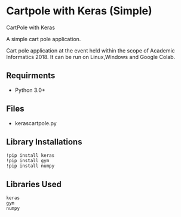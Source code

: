 # Cartpole with Keras (Simple)

CartPole with Keras

A simple cart pole application.

Cart pole application at the event held within the scope of Academic Informatics 2018.
It can be run on Linux,Windows and Google Colab.

## Requirments 
 - Python 3.0+

## Files

- kerascartpole.py 


## Library Installations
    !pip install keras
    !pip install gym
    !pip install numpy
    

## Libraries Used

    keras
    gym
    numpy
    


